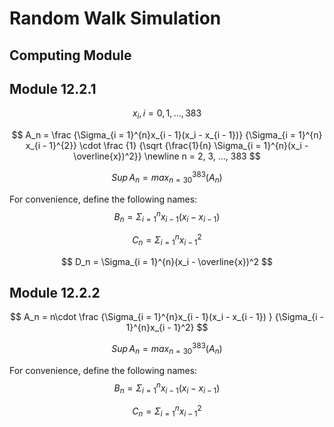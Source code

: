 # Random Walk Simulation

## Computing Module

## Module 12.2.1

$$
x_i, i = 0, 1, ..., 383
$$


$$
A_n = \frac
		{\Sigma_{i = 1}^{n}x_{i - 1}(x_i - x_{i - 1})}
		{\Sigma_{i = 1}^{n} x_{i - 1}^{2}}
\cdot
	\frac
		{1}
		{\sqrt
			{\frac{1}{n}
				\Sigma_{i = 1}^{n}(x_i - \overline{x})^2}}
				\newline
				n = 2, 3, ..., 383
$$

$$
Sup\,A_n = max_{n = 30}^{383}(A_n)
$$

For convenience, define the following names:
$$
B_n = \Sigma_{i = 1}^{n}x_{i - 1}(x_i - x_{i - 1})
$$

$$
C_n =\Sigma_{i = 1}^{n} x_{i - 1}^{2}
$$

$$
D_n = \Sigma_{i = 1}^{n}(x_i - \overline{x})^2
$$

## Module 12.2.2

$$
A_n = n\cdot
	\frac
		{\Sigma_{i = 1}^{n}x_{i - 1}(x_i - x_{i - 1})
		}
		{\Sigma_{i - 1}^{n}x_{i - 1}^2}
$$

$$
Sup\,A_n = max_{n = 30}^{383}(A_n)
$$

For convenience, define the following names:
$$
B_n = \Sigma_{i = 1}^{n}x_{i - 1}(x_i - x_{i - 1})
$$

$$
C_n =\Sigma_{i = 1}^{n} x_{i - 1}^{2}
$$